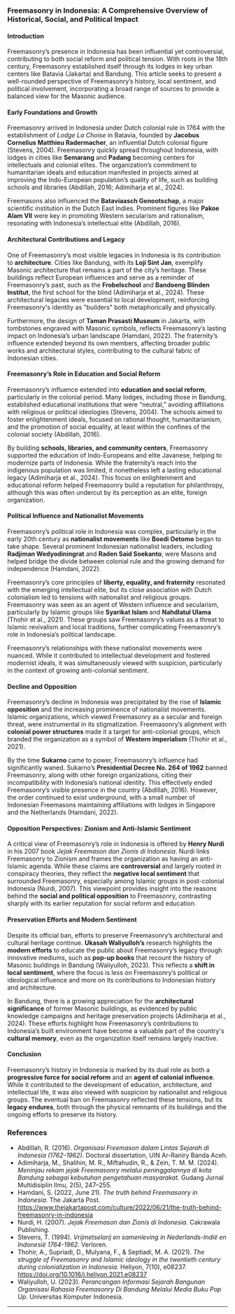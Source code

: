 ### Freemasonry in Indonesia: A Comprehensive Overview of Historical, Social, and Political Impact

#### Introduction
Freemasonry’s presence in Indonesia has been influential yet controversial, contributing to both social reform and political tension. With roots in the 18th century, Freemasonry established itself through its lodges in key urban centers like Batavia (Jakarta) and Bandung. This article seeks to present a well-rounded perspective of Freemasonry’s history, local sentiment, and political involvement, incorporating a broad range of sources to provide a balanced view for the Masonic audience.

#### Early Foundations and Growth

Freemasonry arrived in Indonesia under Dutch colonial rule in 1764 with the establishment of *Lodge La Choise* in Batavia, founded by **Jacobus Cornelius Matthieu Radermacher**, an influential Dutch colonial figure (Stevens, 2004). Freemasonry quickly spread throughout Indonesia, with lodges in cities like **Semarang** and **Padang** becoming centers for intellectuals and colonial elites. The organization’s commitment to humanitarian ideals and education manifested in projects aimed at improving the Indo-European population’s quality of life, such as building schools and libraries (Abdillah, 2016; Adimiharja et al., 2024).

Freemasons also influenced the **Bataviaasch Genootschap**, a major scientific institution in the Dutch East Indies. Prominent figures like **Pakoe Alam VII** were key in promoting Western secularism and rationalism, resonating with Indonesia’s intellectual elite (Abdillah, 2016).

#### Architectural Contributions and Legacy

One of Freemasonry’s most visible legacies in Indonesia is its contribution to **architecture**. Cities like Bandung, with its **Loji Sint Jan**, exemplify Masonic architecture that remains a part of the city’s heritage. These buildings reflect European influences and serve as a reminder of Freemasonry’s past, such as the **Frobelschool** and **Bandoeng Blinden Institut**, the first school for the blind (Adimiharja et al., 2024). These architectural legacies were essential to local development, reinforcing Freemasonry's identity as "builders" both metaphorically and physically.

Furthermore, the design of **Taman Prasasti Museum** in Jakarta, with tombstones engraved with Masonic symbols, reflects Freemasonry’s lasting impact on Indonesia’s urban landscape (Hamdani, 2022). The fraternity’s influence extended beyond its own members, affecting broader public works and architectural styles, contributing to the cultural fabric of Indonesian cities.

#### Freemasonry’s Role in Education and Social Reform

Freemasonry’s influence extended into **education and social reform**, particularly in the colonial period. Many lodges, including those in Bandung, established educational institutions that were “neutral,” avoiding affiliations with religious or political ideologies (Stevens, 2004). The schools aimed to foster enlightenment ideals, focused on rational thought, humanitarianism, and the promotion of social equality, at least within the confines of the colonial society (Abdillah, 2016).

By building **schools, libraries, and community centers**, Freemasonry supported the education of Indo-Europeans and elite Javanese, helping to modernize parts of Indonesia. While the fraternity’s reach into the indigenous population was limited, it nonetheless left a lasting educational legacy (Adimiharja et al., 2024). This focus on enlightenment and educational reform helped Freemasonry build a reputation for philanthropy, although this was often undercut by its perception as an elite, foreign organization.

#### Political Influence and Nationalist Movements

Freemasonry’s political role in Indonesia was complex, particularly in the early 20th century as **nationalist movements** like **Boedi Oetomo** began to take shape. Several prominent Indonesian nationalist leaders, including **Radjiman Wedyodiningrat** and **Raden Said Soekanto**, were Masons and helped bridge the divide between colonial rule and the growing demand for independence (Hamdani, 2022).

Freemasonry’s core principles of **liberty, equality, and fraternity** resonated with the emerging intellectual elite, but its close association with Dutch colonialism led to tensions with nationalist and religious groups. Freemasonry was seen as an agent of Western influence and secularism, particularly by Islamic groups like **Syarikat Islam** and **Nahdlatul Ulama** (Thohir et al., 2021). These groups saw Freemasonry’s values as a threat to Islamic revivalism and local traditions, further complicating Freemasonry’s role in Indonesia’s political landscape.

Freemasonry’s relationships with these nationalist movements were nuanced. While it contributed to intellectual development and fostered modernist ideals, it was simultaneously viewed with suspicion, particularly in the context of growing anti-colonial sentiment.

#### Decline and Opposition

Freemasonry’s decline in Indonesia was precipitated by the rise of **Islamic opposition** and the increasing prominence of nationalist movements. Islamic organizations, which viewed Freemasonry as a secular and foreign threat, were instrumental in its stigmatization. Freemasonry’s alignment with **colonial power structures** made it a target for anti-colonial groups, which branded the organization as a symbol of **Western imperialism** (Thohir et al., 2021).

By the time **Sukarno** came to power, Freemasonry’s influence had significantly waned. Sukarno’s **Presidential Decree No. 264 of 1962** banned Freemasonry, along with other foreign organizations, citing their incompatibility with Indonesia’s national identity. This effectively ended Freemasonry’s visible presence in the country (Abdillah, 2016). However, the order continued to exist underground, with a small number of Indonesian Freemasons maintaining affiliations with lodges in Singapore and the Netherlands (Hamdani, 2022).

#### Opposition Perspectives: Zionism and Anti-Islamic Sentiment

A critical view of Freemasonry’s role in Indonesia is offered by **Henry Nurdi** in his 2007 book *Jejak Freemason dan Zionis di Indonesia*. Nurdi links Freemasonry to Zionism and frames the organization as having an anti-Islamic agenda. While these claims are **controversial** and largely rooted in conspiracy theories, they reflect the **negative local sentiment** that surrounded Freemasonry, especially among Islamic groups in post-colonial Indonesia (Nurdi, 2007). This viewpoint provides insight into the reasons behind the **social and political opposition** to Freemasonry, contrasting sharply with its earlier reputation for social reform and education.

#### Preservation Efforts and Modern Sentiment

Despite its official ban, efforts to preserve Freemasonry’s architectural and cultural heritage continue. **Ukasah Waliyulloh’s** research highlights the **modern efforts** to educate the public about Freemasonry’s legacy through innovative mediums, such as **pop-up books** that recount the history of Masonic buildings in Bandung (Waliyulloh, 2023). This reflects a **shift in local sentiment**, where the focus is less on Freemasonry’s political or ideological influence and more on its contributions to Indonesian history and architecture.

In Bandung, there is a growing appreciation for the **architectural significance** of former Masonic buildings, as evidenced by public knowledge campaigns and heritage preservation projects (Adimiharja et al., 2024). These efforts highlight how Freemasonry’s contributions to Indonesia’s built environment have become a valuable part of the country's **cultural memory**, even as the organization itself remains largely inactive.

#### Conclusion

Freemasonry’s history in Indonesia is marked by its dual role as both a **progressive force for social reform** and an **agent of colonial influence**. While it contributed to the development of education, architecture, and intellectual life, it was also viewed with suspicion by nationalist and religious groups. The eventual ban on Freemasonry reflected these tensions, but its **legacy endures**, both through the physical remnants of its buildings and the ongoing efforts to preserve its history.

### References
- Abdillah, R. (2016). *Organisasi Freemason dalam Lintas Sejarah di Indonesia (1762-1962)*. Doctoral dissertation, UIN Ar-Raniry Banda Aceh.
- Adimiharja, M., Shalihin, M. R., Miftahudin, R., & Zein, T. M. M. (2024). *Meninjau rekam jejak Freemasonry melalui peninggalannya di kota Bandung sebagai kebutuhan pengetahuan masyarakat*. Gudang Jurnal Multidisiplin Ilmu, 2(5), 247–255.
- Hamdani, S. (2022, June 21). *The truth behind Freemasonry in Indonesia*. The Jakarta Post. https://www.thejakartapost.com/culture/2022/06/21/the-truth-behind-freemasonry-in-indonesia
- Nurdi, H. (2007). *Jejak Freemason dan Zionis di Indonesia*. Cakrawala Publishing.
- Stevens, T. (1994). *Vrijmetselarij en samenleving in Nederlands-Indië en Indonesië 1764-1962*. Verloren.
- Thohir, A., Supriadi, D., Mulyana, F., & Septiadi, M. A. (2021). *The struggle of Freemasonry and Islamic ideology in the twentieth century during colonialization in Indonesia*. Heliyon, 7(10), e08237. https://doi.org/10.1016/j.heliyon.2021.e08237
- Waliyulloh, U. (2023). *Perancangan Informasi Sejarah Bangunan Organisasi Rahasia Freemasonry Di Bandung Melalui Media Buku Pop Up*. Universitas Komputer Indonesia.

---
